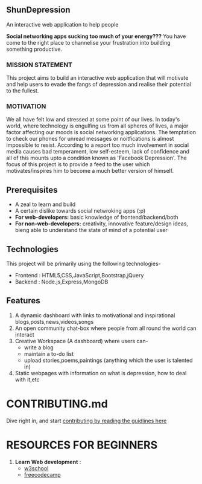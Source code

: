 ## ShunDepression
An interactive web application to help people 

 __Social networking apps sucking too much of your energy???__
You have come to the right place to channelise your frustration into building something productive.

### __MISSION STATEMENT__
 This project aims to build an interactive web application that will motivate and help users to evade the fangs of depression and realise their potential to the fullest.

### __MOTIVATION__
We all have felt low and stressed at some point of our lives. In today's world, where technology is engulfing us from all spheres of lives, a major factor affecting our moods is social networking applications.
The temptation to check our phones for unread messages or noitfications is almost impossible to resist. According to a report too much involvement in social media causes bad temperament, low self-esteem, lack of confidence and all of this mounts upto a condition known as 'Facebook Depression'.
The focus of this project is to provide a feed to the user which motivates/inspires him to become a much better version of himself.

## Prerequisites
* A zeal to learn and build
* A certain dislike towards social netwroking apps (:p)
* **For web-developers:** basic knowledge of frontend/backend/both
* **For non-web-developers:** creativity, innovative feature/design ideas, bieng able to understand the state of mind of a potential user

## Technologies
This project will be primarily using the following technologies-
* Frontend : HTML5,CSS,JavaScript,Bootstrap,jQuery
* Backend  : Node.js,Express,MongoDB



## Features 
1. A dynamic dashboard with links to motivational and inspirational blogs,posts,news,videos,songs
2. An open community chat-box where people from all round the world can interact
3. Creative Workspace (A dashboard) where users can-
    * write a blog
    * maintain a to-do list
    * upload stories,poems,paintings (anything which the user is talented in)
4. Static webpages with information on what is depression, how to deal with it,etc

# CONTRIBUTING.md
Dive right in, and start [contributing by reading the guidlines here](https://github.com/StarWonder67/ShunDepression/blob/master/CONTRIBUTING.md)

# RESOURCES FOR BEGINNERS
1. **Learn Web development** :
    * [w3school](https://www.w3schools.com/)
    * [freecodecamp](https://www.freecodecamp.org/)

